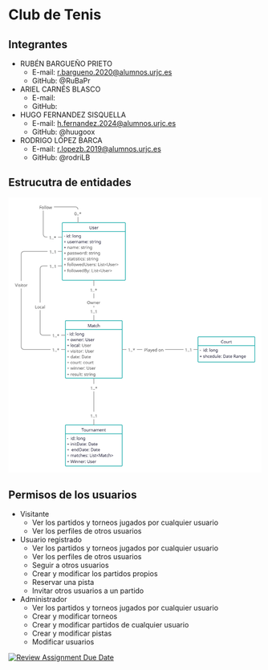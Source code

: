 # Club de Tenis
## Integrantes
* RUBÉN BARGUEÑO PRIETO
  * E-mail: r.bargueno.2020@alumnos.urjc.es
  * GitHub: @RuBaPr
* ARIEL CARNÉS BLASCO
  * E-mail:
  * GitHub:
* HUGO FERNANDEZ SISQUELLA
  * E-mail: h.fernandez.2024@alumnos.urjc.es
  * GitHub: @huugoox
* RODRIGO LÓPEZ BARCA 
  * E-mail: r.lopezb.2019@alumnos.urjc.es
  * GitHub: @rodriLB
## Estrucutra de entidades
![UML.jpg](UML.jpg)
## Permisos de los usuarios
* Visitante
  * Ver los partidos y torneos jugados por cualquier usuario
  * Ver los perfiles de otros usuarios
* Usuario registrado
  * Ver los partidos y torneos jugados por cualquier usuario
  * Ver los perfiles de otros usuarios
  * Seguir a otros usuarios
  * Crear y modificar los partidos propios
  * Reservar una pista
  * Invitar otros usuarios a un partido
* Administrador
  * Ver los partidos y torneos jugados por cualquier usuario
  * Crear y modificar torneos
  * Crear y modificar partidos de cualquier usuario
  * Crear y modificar pistas
  * Modificar usuarios




[![Review Assignment Due Date](https://classroom.github.com/assets/deadline-readme-button-22041afd0340ce965d47ae6ef1cefeee28c7c493a6346c4f15d667ab976d596c.svg)](https://classroom.github.com/a/D1C1HU9V)
